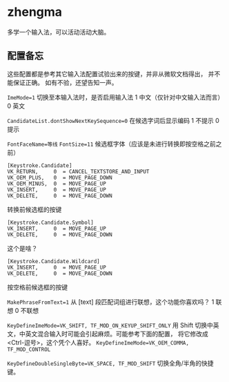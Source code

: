# zhengma
多学一个输入法，可以活动活动大脑。


## 配置备忘
这些配置都是参考其它输入法配置试验出来的按键，并非从微软文档得出，
并不能保证正确。
如有不验，还望告知一声。

`ImeMode=1`
切换至本输入法时，是否启用输入法
1 中文（仅针对中文输入法而言）
0 英文

`CandidateList.dontShowNextKeySequence=0`
在候选字词后显示编码
1 不提示
0 提示

`FontFaceName=等线`
`FontSize=11`
候选框字体（应该是未进行转换即按空格之前之前）

```
[Keystroke.Candidate]
VK_RETURN,     0  = CANCEL_TEXTSTORE_AND_INPUT
VK_OEM_PLUS,   0  = MOVE_PAGE_DOWN
VK_OEM_MINUS,  0  = MOVE_PAGE_UP
VK_INSERT,     0  = MOVE_PAGE_UP
VK_DELETE,     0  = MOVE_PAGE_DOWN
```
转换前候选框的按键

```
[Keystroke.Candidate.Symbol]
VK_INSERT,     0  = MOVE_PAGE_UP
VK_DELETE,     0  = MOVE_PAGE_DOWN
```
这个是啥？


```
[Keystroke.Candidate.Wildcard]
VK_INSERT,     0  = MOVE_PAGE_UP
VK_DELETE,     0  = MOVE_PAGE_DOWN
```
按空格前候选框的按键

`MakePhraseFromText=1`
从 [text] 段匹配词组进行联想，这个功能你喜欢吗？
1 联想
0 不联想

`KeyDefineImeMode=VK_SHIFT, TF_MOD_ON_KEYUP_SHIFT_ONLY`
用 Shift 切换中英文，中英文混合输入时可能会引起麻烦。可能参考下面的配置，
将它修改成<Ctrl-逗号>，这个凭个人喜好。
`KeyDefineImeMode=VK_OEM_COMMA, TF_MOD_CONTROL`

`KeyDefineDoubleSingleByte=VK_SPACE, TF_MOD_SHIFT`
切换全角/半角的快捷键。


